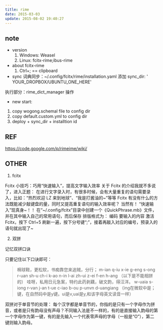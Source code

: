```yaml
---
title: rime
date: 2015-03-03
update: 2015-08-02 19:40:27
---
```



## note
* version
    1. Windows: Weasel
    2. Linux: fcitx-rime;ibus-rime
* about fcitx-rime
    1. Ctrl+; == clipboard
* sync
词典同步：~/.config/fcitx/rime/installation.yaml
添加 sync_dir: ' YOUR_DROPBOX/UBUNTU_ONE_HERE'

执行部分：rime_dict_manager 操作

* new start:
1. copy wogong.schemal file to config dir
2. copy default.custom.yml to config dir
3. deploy + sync_dir + installtion id

## REF
<https://code.google.com/p/rimeime/wiki/>


## OTHER
1. fcitx

Fcitx 小技巧：巧用“快速输入”，提高文字输入效率
关于 Fcitx 的介绍我就不多说了，进入正题：
在进行文字录入时，有很多时候，会有大量重复的语句需要录入，比如：“热烈欢迎 LZ 来到地球”、“我是打酱油的~”等等
Fcitx 有没有什么的方法既能减少敲键盘的量，同时又提高重复语句的输入效率呢？
当然有！
“快速输入”现真身~！！
在“~/.config/fcitx”目录中创建一个《QuickPhrase.mb》文件，并在其中输入自己的常用语句，而后保存
排版格式为：
编码 要输入的内容
激活 Fcitx，按下 Ctrl+5 刷新一遍，按下分号键“;”，接着再敲入对应的编号，预录入的语句就出现了~

2. 双拼

记忆双拼口诀

只要记住以下口诀即可：
>棉球鞋，更松软，书痴靠您来追贼，分行；
>m-ian q-iu x-ie g-eng s-ong r-uan sh-u ch-i k-ao n-in l-ai zh-ui z-ei f-en h-ang
>（以下是不能相拼的）
>哇呀，私用日元急案，特约此药剥藕，破文韵，得汪洋。
>w-uaia s-iong r-van j-an t-ue c-iao b-ou p-unvn d-uangiang
>（ing在微软中是；键，在自然码中是y键。ui是v,uai是y,和该字母英文读音一样）


双拼对于单音节的处理：
每个汉字都是单音节的，你指的是只有一个字母作为拼音，或者是只有韵母没有声母？不同输入法是不一样的，有的是直接输入韵母的第一个字母作为第一键，有的是先输入一个代表零声母的字母（一般是“O”），第二键则输入韵母。


